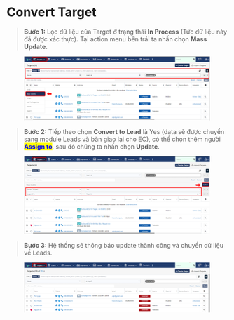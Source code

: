 # Convert Target

> **Bước 1:** Lọc dữ liệu của Target ở trạng thái **In Process** (Tức dữ liệu này đã được xác thực)**.** Tại action menu bên trái ta nhấn chọn **Mass Update**.

<figure><img src="../../../.gitbook/assets/image (2) (4).png" alt=""><figcaption></figcaption></figure>

> **Bước 2:** Tiếp theo chọn **Convert to Lead** là Yes (data sẽ được chuyển sang module Leads và bàn giao lại cho EC), có thể chọn thêm người <mark style="color:blue;">**Assign to**</mark>, sau đó chúng ta nhấn chọn **Update**.

<figure><img src="../../../.gitbook/assets/image (148).png" alt=""><figcaption></figcaption></figure>

> **Bước 3:** Hệ thống sẽ thông báo update thành công và chuyển dữ liệu về Leads.

<figure><img src="../../../.gitbook/assets/image (4) (1) (4).png" alt=""><figcaption></figcaption></figure>
